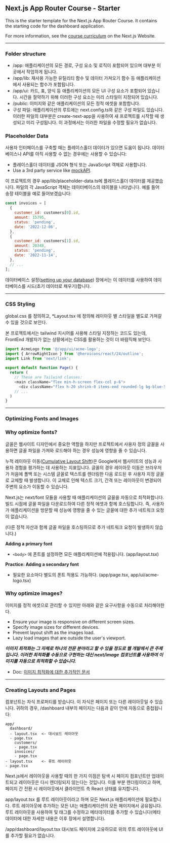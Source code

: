 ## Next.js App Router Course - Starter

This is the starter template for the Next.js App Router Course. It contains the starting code for the dashboard application.

For more information, see the [course curriculum](https://nextjs.org/learn) on the Next.js Website.

---

### Folder structure

- /app: 애플리케이션의 모든 경로, 구성 요소 및 로직이 포함되어 있으며 대부분 이곳에서 작업하게 됩니다. 
- /app/lib: 재사용 가능한 유틸리티 함수 및 데이터 가져오기 함수 등 애플리케이션에서 사용되는 함수가 포함됩니다.
- /app/ui: 카드, 표, 양식 등 애플리케이션의 모든 UI 구성 요소가 포함되어 있습니다. 시간을 절약하기 위해 이러한 구성 요소는 미리 스타일이 지정되어 있습니다.
- /public: 이미지와 같은 애플리케이션의 모든 정적 에셋을 포함합니다.
- 구성 파일: 애플리케이션의 루트에는 next.config.ts와 같은 구성 파일도 있습니다. 이러한 파일의 대부분은 create-next-app을 사용하여 새 프로젝트를 시작할 때 생성되고 미리 구성됩니다. 이 과정에서는 이러한 파일을 수정할 필요가 없습니다.

### Placeholder Data

사용자 인터페이스를 구축할 때는 플레이스홀더 데이터가 있으면 도움이 됩니다. 데이터베이스나 API를 아직 사용할 수 없는 경우에는 사용할 수 있습니다:

- 플레이스홀더 데이터를 JSON 형식 또는 JavaScript 객체로 사용합니다.
- Use a 3rd party service like [mockAPI](https://mockapi.io/).

이 프로젝트의 경우 app/lib/placeholder-data.ts에 플레이스홀더 데이터를 제공했습니다. 파일의 각 JavaScript 객체는 데이터베이스의 테이블을 나타냅니다. 예를 들어 송장 테이블을 예로 들어보겠습니다:
```javascript
const invoices = [
  {
    customer_id: customers[0].id,
    amount: 15795,
    status: 'pending',
    date: '2022-12-06',
  },
  {
    customer_id: customers[1].id,
    amount: 20348,
    status: 'pending',
    date: '2022-11-14',
  },
  // ...
];
```
데이터베이스 설정([setting up your database](https://nextjs.org/learn/dashboard-app/setting-up-your-database)) 장에서는 이 데이터를 사용하여 데이터베이스를 시드(초기 데이터로 채우기)합니다.

---

### CSS Styling

global.css 를 정의하고, *Layout.tsx 에 정의해 레이아웃 별 스타일을 별도로 가져갈 수 있을 것으로 보인다.

본 프로젝트에서는 tailwind 지시어를 사용해 스타일 지정하는 코드도 있는데, FrontEnd 개발자가 없는 상황에서는 CSS를 활용하는 것이 더 바람직해 보인다.
```javascript
import AcmeLogo from '@/app/ui/acme-logo';
import { ArrowRightIcon } from '@heroicons/react/24/outline';
import Link from 'next/link';
 
export default function Page() {
  return (
    // These are Tailwind classes:
    <main className="flex min-h-screen flex-col p-6">
      <div className="flex h-20 shrink-0 items-end rounded-lg bg-blue-500 p-4 md:h-52">
    // ...
  )
}
```

---

### Optimizing Fonts and Images

### Why optimize fonts?

글꼴은 웹사이트 디자인에서 중요한 역할을 하지만 프로젝트에서 사용자 정의 글꼴을 사용하면 글꼴 파일을 가져와 로드해야 하는 경우 성능에 영향을 줄 수 있습니다.

누적 레이아웃 이동([Cumulative Layout Shift](https://vercel.com/blog/how-core-web-vitals-affect-seo))은 Google에서 웹사이트의 성능과 사용자 경험을 평가하는 데 사용하는 지표입니다. 글꼴의 경우 레이아웃 이동은 브라우저가 처음에 폴백 또는 시스템 글꼴로 텍스트를 렌더링한 다음 로드된 후 사용자 지정 글꼴로 교체할 때 발생합니다. 이 교체로 인해 텍스트 크기, 간격 또는 레이아웃이 변경되어 주변의 요소가 이동할 수 있습니다.

Next.js는 next/font 모듈을 사용할 때 애플리케이션의 글꼴을 자동으로 최적화합니다. 빌드 시점에 글꼴 파일을 다운로드하여 다른 정적 에셋과 함께 호스팅합니다. 즉, 사용자가 애플리케이션을 방문할 때 성능에 영향을 줄 수 있는 글꼴에 대한 추가 네트워크 요청이 없습니다.

(다른 정적 자산과 함께 글꼴 파일을 호스팅하므로 추가 네트워크 요청이 발생하지 않습니다.)

**Adding a primary font**

- `<body>` 에 폰트를 설정하면 모든 애플리케이션에 적용됩니다. (app/layout.tsx)

**Practice: Adding a secondary font**

- 필요한 요소마다 별도의 폰트 적용도 가능하다. (app/page.tsx, app/ui/acme-logo.tsx)

### Why optimize images?

이미지를 정적 에셋으로 관리할 수 있지만 아래와 같은 요구사항을 수동으로 처리해야한다.

- Ensure your image is responsive on different screen sizes.
- Specify image sizes for different devices.
- Prevent layout shift as the images load.
- Lazy load images that are outside the user's viewport.
  
___이미지 최적화는 그 자체로 하나의 전문 분야라고 할 수 있을 정도로 웹 개발에서 큰 주제입니다. 이러한 최적화를 수동으로 구현하는 대신 next/image 컴포넌트를 사용하여 이미지를 자동으로 최적화할 수 있습니다.___

- Doc: [이미지 최적화에 대한 추가적인 문서](https://nextjs.org/learn/dashboard-app/optimizing-fonts-images#recommended-reading)

---

### Creating Layouts and Pages

<Layout /> 컴포넌트는 자식 프로퍼티를 받습니다. 이 자식은 페이지 또는 다른 레이아웃일 수 있습니다. 귀하의 경우, /dashboard 내부의 페이지는 다음과 같이 <Layout /> 안에 자동으로 중첩됩니다:

```
app/
  dashboard/
  - layout.tsx  <- 대시보드 레이아웃
  - page.tsx
    customers/
    - page.tsx
    invoices/
    - page.tsx
- layout.tsx    <- 루트 레이아웃
- page.tsx
```

Next.js에서 레이아웃을 사용할 때의 한 가지 이점은 탐색 시 페이지 컴포넌트만 업데이트되고 레이아웃은 다시 렌더링되지 않는다는 것입니다. 이를 부분 렌더링이라고 하며, 페이지 간 전환 시 레이아웃에서 클라이언트 측 React 상태를 유지합니다.

app/layout.tsx 를 루트 레이아웃이라고 하며 모든 Next.js 애플리케이션에 필요합니다. 루트 레이아웃에 추가하는 모든 UI는 애플리케이션의 모든 페이지에서 공유됩니다. 루트 레이아웃을 사용하여 <html> 및 <body> 태그를 수정하고 메타데이터를 추가할 수 있습니다(메타데이터에 대한 자세한 내용은 이후 장에서 설명합니다).

/app/dashboard/layout.tsx 대시보드 페이지에 고유하므로 위의 루트 레이아웃에 UI를 추가할 필요가 없습니다.